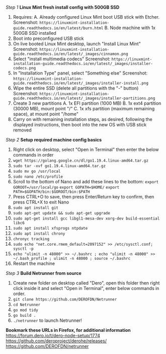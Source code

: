 *Step 1*
**Linux Mint fresh install config with 500GB SSD**
1. Requires:
	A. Already configured Linux Mint boot USB stick with Etcher. 	Screenshot: `https://linuxmint-installation-guide.readthedocs.io/en/latest/burn.html`
	B. Node machine with 1x 500GB SSD installed
2. Boot into preconfigured USB stick
3. On live booted Linux Mint desktop, launch "Install Linux Mint" 	Screenshot: `https://linuxmint-installation-guide.readthedocs.io/en/latest/_images/cinnamon.png`
4. Select "install multimedia codecs" 						Screenshot: `https://linuxmint-installation-guide.readthedocs.io/en/latest/_images/installer-codecs.png`
5. In "Installation Type" panel, select "Something else" 			Screenshot: `https://linuxmint-installation-guide.readthedocs.io/en/latest/_images/installer-install.png`
6. Wipe the entire SSD (delete all partitions with the "-" button) 	Screenshot: `https://linuxmint-installation-guide.readthedocs.io/en/latest/_images/installer-partitions.png`
7. Create 3 new partitions
	A. 1x EFI partition (1000 MB)
	B. 1x ext4 partition (30000 MB), mount point "/"
	C. 1x xfs partition (maximum remaining space), at mount point "/home"
8. Carry on with remaining installation steps, as desired, following the displayed instructions, then boot into the new OS with USB stick removed

*Step 2*
**Setup required machine config basics**
1. Right click on desktop, select "Open in Terminal" then enter the below commands in order
2. `wget https://golang.google.cn/dl/go1.19.4.linux-amd64.tar.gz`
3. `sudo tar -xvf go1.19.4.linux-amd64.tar.gz`
4. `sudo mv go /usr/local`
5. `sudo nano /etc/profile`
6. Scroll to the bottom of Nano and add these lines to the bottom:
	`export GOROOT=/usr/local/go`
	`export GOPATH=$HOME/`
	`export PATH=$GOPATH/bin:$GOROOT/bin:$PATH`
7. Press CTRL+O to save, then press Enter/Return key to confirm, then press CTRL+X to exit Nano
8. `sudo apt install git`
9. `sudo apt-get update && sudo apt-get upgrade`
10. `sudo apt-get install gcc libgl1-mesa-dev xorg-dev build-essential libc6`
11. `sudo apt install xfsprogs ntpdate`
12. `sudo apt install chrony`
13. `chronyc tracking`
14. `sudo echo "net.core.rmem_default=2097152" >> /etc/sysctl.conf; sysctl -p`
15. `echo "ulimit -n 48000" >> ~/.bashrc ; echo "ulimit -n 48000" >> ~/.bash_profile ; ulimit -n 48000 ; source ~/.bashrc`
16. Restart the machine

*Step 3*
**Build Netrunner from source**
1. Create new folder on desktop called "Dero", open this folder then right click inside it and select "Open in Terminal", enter below commands in order.
2. `git clone https://github.com/DEROFDN/Netrunner`
3. `cd Netrunner`
4. `go mod tidy`
5. `go build .`
6. `./netrunner` to launch Netrunner!

**Bookmark these URLs in Firefox, for additional information**
https://forum.dero.io/t/dero-node-setup/1774
https://github.com/deroproject/derohe/releases/
https://github.com/DEROFDN/netrunner
